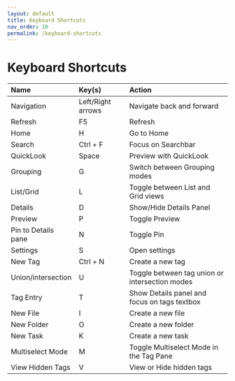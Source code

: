 ```yaml
---
layout: default
title: Keyboard Shortcuts
nav_order: 10
permalink: /keyboard-shortcuts
---
```


# Keyboard Shortcuts

| Name                | Key(s)             | Action                                         |
|:--------------------|:-------------------|:------------------------------------------------|
| Navigation          | Left/Right arrows  | Navigate back and forward                      |
| Refresh             | F5                 | Refresh                                        |
| Home                | H                  | Go to Home                                     |
| Search              | Ctrl + F           | Focus on Searchbar                             |
| QuickLook           | Space              | Preview with QuickLook                         |
| Grouping            | G                  | Switch between Grouping modes                  |
| List/Grid           | L                  | Toggle between List and Grid views             |
| Details             | D                  | Show/Hide Details Panel                        |
| Preview             | P                  | Toggle Preview                                 |
| Pin to Details pane | N                  | Toggle Pin                                 |
| Settings            | S                  | Open settings                                  |
| New Tag             | Ctrl + N           | Create a new tag                               |
| Union/intersection  | U                  | Toggle between tag union or intersection modes |
| Tag Entry           | T                  | Show Details panel and focus on tags textbox   |
| New File            | I                  | Create a new file                              |
| New Folder          | O                  | Create a new folder                            |
| New Task            | K                  | Create a new task                              |
| Multiselect Mode    | M                  | Toggle Multiselect Mode in the Tag Pane        |
| View Hidden Tags    | V                  | View or Hide hidden tags                       |
